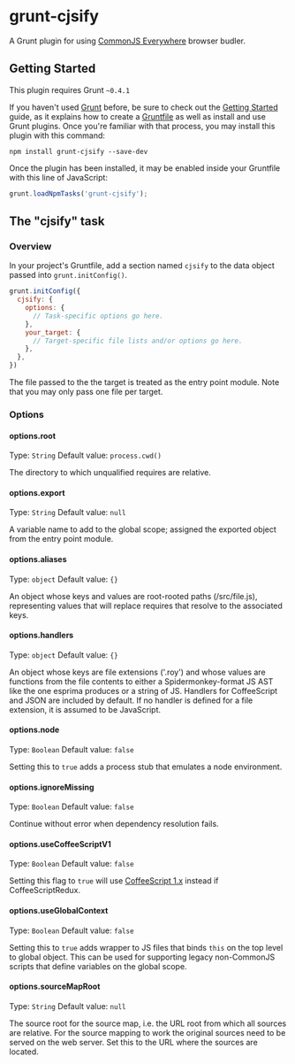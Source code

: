 # grunt-cjsify

A Grunt plugin for using
[CommonJS Everywhere](https://github.com/michaelficarra/commonjs-everywhere)
browser budler.

## Getting Started
This plugin requires Grunt `~0.4.1`

If you haven't used [Grunt](http://gruntjs.com/) before, be sure to check out the [Getting Started](http://gruntjs.com/getting-started) guide, as it explains how to create a [Gruntfile](http://gruntjs.com/sample-gruntfile) as well as install and use Grunt plugins. Once you're familiar with that process, you may install this plugin with this command:

```shell
npm install grunt-cjsify --save-dev
```

Once the plugin has been installed, it may be enabled inside your Gruntfile with this line of JavaScript:

```js
grunt.loadNpmTasks('grunt-cjsify');
```

## The "cjsify" task

### Overview
In your project's Gruntfile, add a section named `cjsify` to the data object passed into `grunt.initConfig()`.

```js
grunt.initConfig({
  cjsify: {
    options: {
      // Task-specific options go here.
    },
    your_target: {
      // Target-specific file lists and/or options go here.
    },
  },
})
```

The file passed to the the target is treated as the entry point module.
Note that you may only pass one file per target.

### Options

#### options.root
Type: `String`
Default value: `process.cwd()`

The directory to which unqualified requires are relative.

#### options.export
Type: `String`
Default value: `null`

A variable name to add to the global scope; assigned the exported
object from the entry point module.

#### options.aliases
Type: `object`
Default value: `{}`

An object whose keys and values are root-rooted paths (/src/file.js),
representing values that will replace requires that resolve to the
associated keys.

#### options.handlers
Type: `object`
Default value: `{}`

An object whose keys are file extensions ('.roy') and whose values are
functions from the file contents to either a Spidermonkey-format
JS AST like the one esprima produces or a string of JS. Handlers for
CoffeeScript and JSON are included by default. If no handler is
defined for a file extension, it is assumed to be JavaScript.

#### options.node
Type: `Boolean`
Default value: `false`

Setting this to `true` adds a process stub that emulates a node
environment.

#### options.ignoreMissing
Type: `Boolean`
Default value: `false`

Continue without error when dependency resolution fails.

#### options.useCoffeeScriptV1
Type: `Boolean`
Default value: `false`

Setting this flag to `true` will use
[CoffeeScript 1.x](https://github.com/jashkenas/coffee-script)
instead if CoffeeScriptRedux.

#### options.useGlobalContext
Type: `Boolean`
Default value: `false`

Setting this to `true` adds wrapper to JS files that binds `this`
on the top level to global object. This can be used for supporting
legacy non-CommonJS scripts that define variables on the global scope.

#### options.sourceMapRoot
Type: `String`
Default value: `null`

The source root for the source map, i.e.
the URL root from which all sources are relative.
For the source mapping to work the original sources need to be served on the
web server. Set this to the URL where the sources are located.
